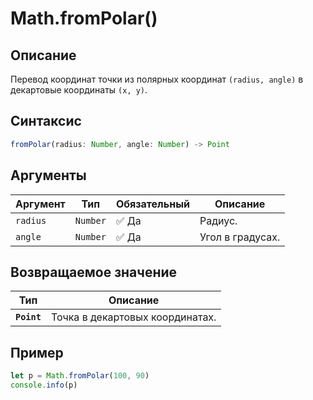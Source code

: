 # Math.fromPolar()

## Описание
Перевод координат точки из полярных координат `(radius, angle)` в декартовые координаты `(x, y)`.

## Синтаксис
```javascript
fromPolar(radius: Number, angle: Number) -> Point
``` 

## Аргументы
| Аргумент | Тип    | Обязательный | Описание                     |
|----------|--------|--------------|------------------------------|
| `radius`      | `Number` | ✅ Да           | Радиус.        |
| `angle`      | `Number` | ✅ Да           | Угол в градусах.       |

## Возвращаемое значение
| Тип      | Описание                                                                 |
|----------|--------------------------------------------------------------------------|
| **`Point`** | Точка в декартовых координатах. |

## Пример
``` javascript linenums="1"
let p = Math.fromPolar(100, 90)
console.info(p)
```
